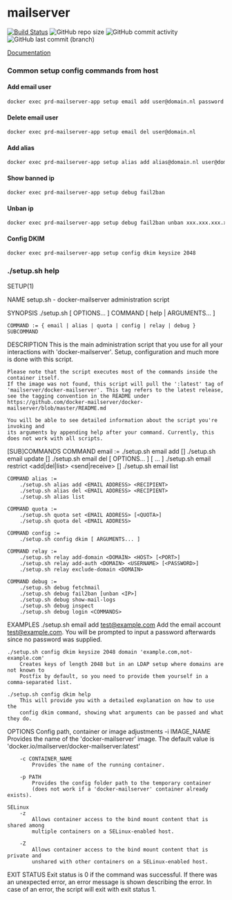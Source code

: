 # mailserver

[![Build Status](https://drone.domain.nl/api/badges/theautomation/mailserver/status.svg)](https://drone.domain.nl/theautomation/mailserver)
![GitHub repo size](https://img.shields.io/github/repo-size/theautomation/mailserver?logo=Github)
![GitHub commit activity](https://img.shields.io/github/commit-activity/y/theautomation/mailserver?logo=github)
![GitHub last commit (branch)](https://img.shields.io/github/last-commit/theautomation/mailserver/main?logo=github)

[Documentation](https://docker-mailserver.github.io/docker-mailserver/edge/)

### Common setup config commands from host

#### Add email user

```bash
docker exec prd-mailserver-app setup email add user@domain.nl password
```

#### Delete email user

```bash
docker exec prd-mailserver-app setup email del user@domain.nl
```

#### Add alias

```bash
docker exec prd-mailserver-app setup alias add alias@domain.nl user@domain.nl
```

#### Show banned ip

```bash
docker exec prd-mailserver-app setup debug fail2ban
```

#### Unban ip

```bash
docker exec prd-mailserver-app setup debug fail2ban unban xxx.xxx.xxx.xxx
```

#### Config DKIM

```bash
docker exec prd-mailserver-app setup config dkim keysize 2048
```

### ./setup.sh help

SETUP(1)

NAME
setup.sh - docker-mailserver administration script

SYNOPSIS
./setup.sh [ OPTIONS... ] COMMAND [ help | ARGUMENTS... ]

    COMMAND := { email | alias | quota | config | relay | debug } SUBCOMMAND

DESCRIPTION
This is the main administration script that you use for all your interactions with
'docker-mailserver'. Setup, configuration and much more is done with this script.

    Please note that the script executes most of the commands inside the container itself.
    If the image was not found, this script will pull the ':latest' tag of
    'mailserver/docker-mailserver'. This tag refers to the latest release,
    see the tagging convention in the README under
    https://github.com/docker-mailserver/docker-mailserver/blob/master/README.md

    You will be able to see detailed information about the script you're invoking and
    its arguments by appending help after your command. Currently, this
    does not work with all scripts.

[SUB]COMMANDS
COMMAND email :=
./setup.sh email add <EMAIL ADDRESS> [<PASSWORD>]
./setup.sh email update <EMAIL ADDRESS> [<PASSWORD>]
./setup.sh email del [ OPTIONS... ] <EMAIL ADDRESS> [ <EMAIL ADDRESS>... ]
./setup.sh email restrict <add|del|list> <send|receive> [<EMAIL ADDRESS>]
./setup.sh email list

    COMMAND alias :=
        ./setup.sh alias add <EMAIL ADDRESS> <RECIPIENT>
        ./setup.sh alias del <EMAIL ADDRESS> <RECIPIENT>
        ./setup.sh alias list

    COMMAND quota :=
        ./setup.sh quota set <EMAIL ADDRESS> [<QUOTA>]
        ./setup.sh quota del <EMAIL ADDRESS>

    COMMAND config :=
        ./setup.sh config dkim [ ARGUMENTS... ]

    COMMAND relay :=
        ./setup.sh relay add-domain <DOMAIN> <HOST> [<PORT>]
        ./setup.sh relay add-auth <DOMAIN> <USERNAME> [<PASSWORD>]
        ./setup.sh relay exclude-domain <DOMAIN>

    COMMAND debug :=
        ./setup.sh debug fetchmail
        ./setup.sh debug fail2ban [unban <IP>]
        ./setup.sh debug show-mail-logs
        ./setup.sh debug inspect
        ./setup.sh debug login <COMMANDS>

EXAMPLES
./setup.sh email add test@example.com
Add the email account test@example.com. You will be prompted
to input a password afterwards since no password was supplied.

    ./setup.sh config dkim keysize 2048 domain 'example.com,not-example.com'
        Creates keys of length 2048 but in an LDAP setup where domains are not known to
        Postfix by default, so you need to provide them yourself in a comma-separated list.

    ./setup.sh config dkim help
        This will provide you with a detailed explanation on how to use the
        config dkim command, showing what arguments can be passed and what they do.

OPTIONS
Config path, container or image adjustments
-i IMAGE_NAME
Provides the name of the 'docker-mailserver' image. The default value is
'docker.io/mailserver/docker-mailserver:latest'

        -c CONTAINER_NAME
            Provides the name of the running container.

        -p PATH
            Provides the config folder path to the temporary container
            (does not work if a 'docker-mailserver' container already exists).

    SELinux
        -z
            Allows container access to the bind mount content that is shared among
            multiple containers on a SELinux-enabled host.

        -Z
            Allows container access to the bind mount content that is private and
            unshared with other containers on a SELinux-enabled host.

EXIT STATUS
Exit status is 0 if the command was successful. If there was an unexpected error, an error
message is shown describing the error. In case of an error, the script will exit with exit
status 1.
